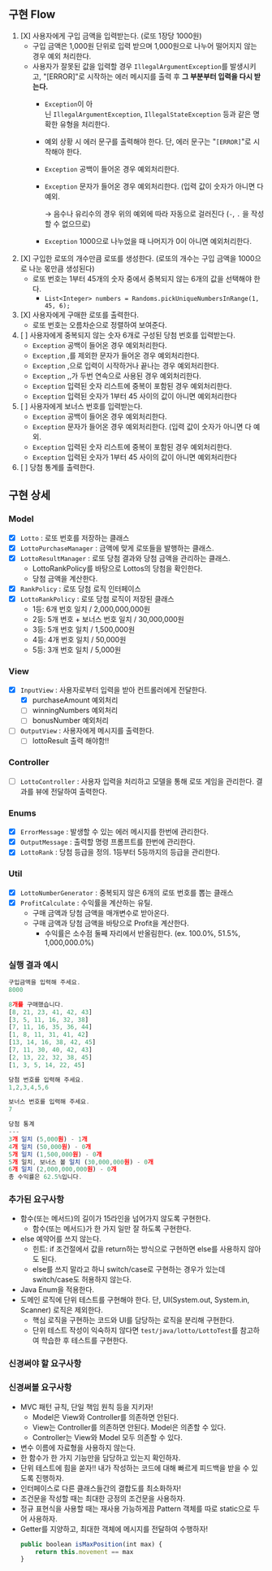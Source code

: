 ## 구현 Flow

1. [X] 사용자에게 구입 금액을 입력받는다. (로또 1장당 1000원)
    - 구입 금액은 1,000원 단위로 입력 받으며 1,000원으로 나누어 떨어지지 않는 경우 예외 처리한다.
    - 사용자가 잘못된 값을 입력할 경우 `IllegalArgumentException`를 발생시키고, "[ERROR]"로 시작하는 에러 메시지를 출력 후 **그 부분부터 입력을 다시 받는다.**
        - `Exception`이 아닌 `IllegalArgumentException`, `IllegalStateException` 등과 같은 명확한 유형을 처리한다.
        - 예외 상황 시 에러 문구를 출력해야 한다. 단, 에러 문구는 "`[ERROR]`"로 시작해야 한다.
        - `Exception` 공백이 들어온 경우 예외처리한다.
        - `Exception` 문자가 들어온 경우 예외처리한다. (입력 값이 숫자가 아니면 다 예외.

          → 음수나 유리수의 경우 위의 예외에 따라 자동으로 걸러진다 (`-`, `.` 을 작성할 수 없으므로)

        - `Exception` 1000으로 나누었을 때 나머지가 0이 아니면 예외처리한다.
2. [X] 구입한 로또의 개수만큼 로또를 생성한다. (로또의 개수는 구입 금액을 1000으로 나눈 몫만큼 생성된다)
    - 로또 번호는 1부터 45개의 숫자 중에서 중복되지 않는 6개의 값을 선택해야 한다.
        - `List<Integer> numbers = Randoms.pickUniqueNumbersInRange(1, 45, 6);`
3. [X] 사용자에게 구매한 로또를 출력한다.
    - 로또 번호는 오름차순으로 정렬하여 보여준다.
4. [ ] 사용자에게 중복되지 않는 숫자 6개로 구성된 당첨 번호를 입력받는다.
    - `Exception` 공백이 들어온 경우 예외처리한다.
    - `Exception` ,를 제외한 문자가 들어온 경우 예외처리한다.
    - `Exception` ,으로 입력이 시작하거나 끝나는 경우 예외처리한다.
    - `Exception` ,,가 두번 연속으로 사용된 경우 예외처리한다.
    - `Exception` 입력된 숫자 리스트에 중복이 포함된 경우 예외처리한다.
    - `Exception` 입력된 숫자가 1부터 45 사이의 값이 아니면 예외처리한다
5. [ ] 사용자에게 보너스 번호를 입력받는다.
    - `Exception` 공백이 들어온 경우 예외처리한다.
    - `Exception` 문자가 들어온 경우 예외처리한다. (입력 값이 숫자가 아니면 다 예외.
    - `Exception` 입력된 숫자 리스트에 중복이 포함된 경우 예외처리한다.
    - `Exception` 입력된 숫자가 1부터 45 사이의 값이 아니면 예외처리한다
6. [ ] 당첨 통계를 출력한다.

## 구현 상세

### Model

- [X] `Lotto` : 로또 번호를 저장하는 클래스
- [X] `LottoPurchaseManager` : 금액에 맞게 로또들을 발행하는 클래스.
- [X] `LottoResultManager` : 로또 당첨 결과와 당첨 금액을 관리하는 클래스.
    - LottoRankPolicy를 바탕으로 Lottos의 당첨을 확인한다.
    - 당첨 금액을 계산한다.
- [X] `RankPolicy` : 로또 당첨 로직 인터페이스
- [X] `LottoRankPolicy` : 로또 당첨 로직이 저장된 클래스
    - 1등: 6개 번호 일치 / 2,000,000,000원
    - 2등: 5개 번호 + 보너스 번호 일치 / 30,000,000원
    - 3등: 5개 번호 일치 / 1,500,000원
    - 4등: 4개 번호 일치 / 50,000원
    - 5등: 3개 번호 일치 / 5,000원

### View

- [X] `InputView` : 사용자로부터 입력을 받아 컨트롤러에게 전달한다.
  - [X] purchaseAmount 예외처리
  - [ ] winningNumbers 예외처리
  - [ ] bonusNumber 예외처리
- [ ] `OutputView` : 사용자에게 메시지를 출력한다.
  - [ ] lottoResult 출력 해야함!!

### Controller

- [ ] `LottoController` : 사용자 입력을 처리하고 모델을 통해 로또 게임을 관리한다. 결과를 뷰에 전달하여 출력한다.

### Enums

- [X] `ErrorMessage` : 발생할 수 있는 에러 메시지를 한번에 관리한다. 
- [X] `OutputMessage` : 출력할 명령 프롬프트를 한번에 관리한다. 
- [X] `LottoRank` : 당첨 등급을 정의. 1등부터 5등까지의 등급을 관리한다.

### Util

- [X] `LottoNumberGenerator` : 중복되지 않은 6개의 로또 번호를 뽑는 클래스
- [X] `ProfitCalculate` : 수익률을 계산하는 유틸.
    - 구매 금액과 당첨 금액을 매개변수로 받아온다.
    - 구매 금액과 당첨 금액을 바탕으로 Profit을 계산한다.
        - 수익률은 소수점 둘째 자리에서 반올림한다. (ex. 100.0%, 51.5%, 1,000,000.0%)


### 실행 결과 예시

```jsx
구입금액을 입력해 주세요.
8000

8개를 구매했습니다.
[8, 21, 23, 41, 42, 43] 
[3, 5, 11, 16, 32, 38] 
[7, 11, 16, 35, 36, 44] 
[1, 8, 11, 31, 41, 42] 
[13, 14, 16, 38, 42, 45] 
[7, 11, 30, 40, 42, 43] 
[2, 13, 22, 32, 38, 45] 
[1, 3, 5, 14, 22, 45]

당첨 번호를 입력해 주세요.
1,2,3,4,5,6

보너스 번호를 입력해 주세요.
7

당첨 통계
---
3개 일치 (5,000원) - 1개
4개 일치 (50,000원) - 0개
5개 일치 (1,500,000원) - 0개
5개 일치, 보너스 볼 일치 (30,000,000원) - 0개
6개 일치 (2,000,000,000원) - 0개
총 수익률은 62.5%입니다.
```

### 추가된 요구사항

- 함수(또는 메서드)의 길이가 15라인을 넘어가지 않도록 구현한다.
    - 함수(또는 메서드)가 한 가지 일만 잘 하도록 구현한다.
- else 예약어를 쓰지 않는다.
    - 힌트: if 조건절에서 값을 return하는 방식으로 구현하면 else를 사용하지 않아도 된다.
    - else를 쓰지 말라고 하니 switch/case로 구현하는 경우가 있는데 switch/case도 허용하지 않는다.
- Java Enum을 적용한다.
- 도메인 로직에 단위 테스트를 구현해야 한다. 단, UI(System.out, System.in, Scanner) 로직은 제외한다.
    - 핵심 로직을 구현하는 코드와 UI를 담당하는 로직을 분리해 구현한다.
    - 단위 테스트 작성이 익숙하지 않다면 `test/java/lotto/LottoTest`를 참고하여 학습한 후 테스트를 구현한다.

### 신경써야 할 요구사항
### 신경써볼 요구사항

- MVC 패턴 규칙, 단일 책임 원칙 등을 지키자!
    - Model은 View와 Controller를 의존하면 안된다.
    - View는 Controller를 의존하면 안된다. Model은 의존할 수 있다.
    - Controller는 View와 Model 모두 의존할 수 있다.
- 변수 이름에 자료형을 사용하지 않는다.
- 한 함수가 한 가지 기능만을 담당하고 있는지 확인하자.
- 단위 테스트에 힘을 쏟자!! 내가 작성하는 코드에 대해 빠르게 피드백을 받을 수 있도록 진행하자.
- 인터페이스로 다른 클래스들간의 결합도를 최소화하자!
- 조건문을 작성할 때는 최대한 긍정의 조건문을 사용하자.
- 정규 표현식을 사용할 때는 재사용 가능하게끔 Pattern 객체를 따로 static으로 두어 사용하자.
- Getter를 지양하고, 최대한 객체에 메시지를 전달하여 수행하자!
    ```jsx
    public boolean isMaxPosition(int max) {
        return this.movement == max
    }
    ```